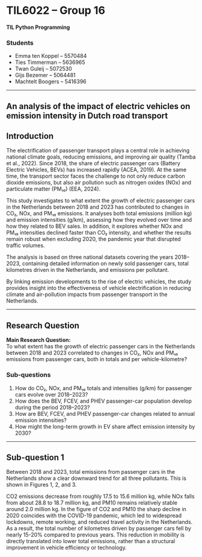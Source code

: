# TIL6022 – Group 16

**TIL Python Programming**

### Students
- Emma ten Koppel – 5570484  
- Ties Timmerman – 5636965  
- Twan Guleij – 5072530  
- Gijs Bezemer – 5064481  
- Machtelt Boogers – 5416396  

---

 
## **An analysis of the impact of electric vehicles on emission intensity in Dutch road transport**

## Introduction  
The electrification of passenger transport plays a central role in achieving national climate goals, reducing emissions, and improving air quality (Tamba et al., 2022). Since 2018, the share of electric passenger cars (Battery Electric Vehicles, BEVs) has increased rapidly (ACEA, 2019). At the same time, the transport sector faces the challenge to not only reduce carbon dioxide emissions, but also air pollution such as nitrogen oxides (NOx) and particulate matter (PM₁₀) (EEA, 2024).  

This study investigates to what extent the growth of electric passenger cars in the Netherlands between 2018 and 2023 has contributed to changes in CO₂, NOx, and PM₁₀ emissions. It analyses both total emissions (million kg) and emission intensities (g/km), assessing how they evolved over time and how they related to BEV sales. In addition, it explores whether NOx and PM₁₀ intensities declined faster than CO₂ intensity, and whether the results remain robust when excluding 2020, the pandemic year that disrupted traffic volumes.  

The analysis is based on three national datasets covering the years 2018–2023, containing detailed information on newly sold passenger cars, total kilometres driven in the Netherlands, and emissions per pollutant.  

By linking emission developments to the rise of electric vehicles, the study provides insight into the effectiveness of vehicle electrification in reducing climate and air-pollution impacts from passenger transport in the Netherlands.

---

## Research Question

**Main Research Question:**  
To what extent has the growth of electric passenger cars in the Netherlands between 2018 and 2023 correlated to changes in CO₂, NOx and PM₁₀ emissions from passenger cars, both in totals and per vehicle-kilometre?  

### Sub-questions
1. How do CO₂, NOx, and PM₁₀ totals and intensities (g/km) for passenger cars evolve over 2018–2023?  
2. How does the BEV, FCEV, and PHEV passenger-car population develop during the period 2018–2023?  
3. How are BEV, FCEV, and PHEV passenger-car changes related to annual emission intensities?  
4. How might the long-term growth in EV share affect emission intensity by 2030?  

---

## Sub-question 1  
Between 2018 and 2023, total emissions from passenger cars in the Netherlands show a clear downward trend for all three pollutants.  This is shown in Figures 1, 2, and 3.

CO2 emissions decrease from roughly 17.5 to 15.6 million kg, while NOx falls from about 28.8 to 18.7 million kg, and PM10 remains relatively stable around 2.0 million kg. In the figure of CO2 and PM10 the sharp decline in 2020 coincides with the COVID-19 pandemic, which led to widespread lockdowns, remote working, and reduced travel activity in the Netherlands. As a result, the total number of kilometres driven by passenger cars fell by nearly 15-20% compared to previous years. This reduction in mobility is directly translated into lower total emissions, rather than a structural improvement in vehicle efficiency or technology.  
